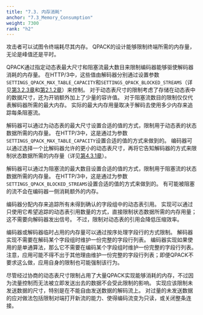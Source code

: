 ```yaml
---
title: "7.3. 内存消耗"
anchor: "7.3_Memory_Consumption"
weight: 7300
rank: "h2"
---
```


攻击者可以试图令终端耗尽其内存。
QPACK的设计能够限制终端所需的内存量，无论是峰值还是平时。

QPACK通过指定动态表最大尺寸和阻塞流最大数目来限制编码器能够驱使解码器消耗的内存量。
在HTTP/3中，这些值由解码器分别通过设置参数`SETTINGS_QPACK_MAX_TABLE_CAPACITY`和`SETTINGS_QPACK_BLOCKED_STREAMS`（详见[第3.2.3章](#3.2.3_Maximum_Dynamic_Table_Capacity)和[第2.1.2章](#2.1.2_Blocked_Streams)）来控制。
对于动态表尺寸的限制考虑了存储在动态表中的数据尺寸，还为开销额外加上了少量的容许值。
对于阻塞流数目的限制仅仅代表解码器所需的最大内存。
实际的最大内存用量取决于解码去使用多少内存来追踪每条阻塞流。

解码器可以通过为动态表的最大尺寸设置合适的值的方式，限制用于动态表的状态数据所需的内存量。
在HTTP/3中，这是通过为参数`SETTINGS_QPACK_MAX_TABLE_CAPACITY`设置合适的值的方式来做到的。
编码器可以通过选择一个比解码器允许的更小的动态表尺寸，再将它告知解码器的方式来限制状态数据所需的内存量（详见[第4.3.1章](#4.3.1_Set_Dynamic_Table_Capacity)）。

解码器可以通过为阻塞流的最大数目设置合适的值的方式，限制用于阻塞流的状态数据所需的内存量。
在HTTP/3中，这是通过为参数`SETTINGS_QPACK_BLOCKED_STREAMS`设置合适的值的方式来做到的。
有可能被阻塞的流不会在编码器一侧消耗额外的内存。

编码器分配内存来追踪所有未得到确认的字段组中的动态表引用。
实现可以通过只使用它希望追踪的动态表引用数量的方式，直接限制状态数据所需的内存用量；这不需要向解码器发出信号。
不过，限制对动态表的引用会降低压缩效率。

编码器或解码器临时占用的内存量可以通过按序处理字段行的方式限制。
解码器实现不需要在解码某个字段组时维护一份完整的字段行列表。
编码器实现如果使用的是单通算法，那么它不需要在编码某个字段组时维护一份完整的字段行列表。
注意，应用可能不得不出于其他理由维护一份完整的字段行列表；即便QPACK不要求这么做，应用自身的限制也可能强制该行为。

尽管经过协商的动态表尺寸限制占用了大量QPACK实现能够消耗的内存，不过因为流量控制而无法被立即发送出去的数据不会受此限制的影响。
实现应该限制未发送数据的尺寸，特别是在不能自由发送数据的解码流上。
对过量的未发送数据的应对做法包括限制对端打开新流的能力、使得编码流变为只读，或关闭整条连接。
